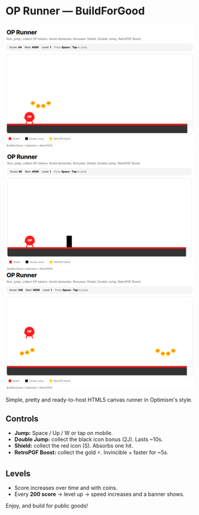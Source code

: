 # OP Runner — BuildForGood
![OP Runner screenshot](OP-Runner.png)
![OP Runner 2 screenshot](OP-Runner2.png)
![OP Runner 3 screenshot](OP-Runner3.png)

Simple, pretty and ready-to-host HTML5 canvas runner in Optimism's style.



## Controls
- **Jump:** Space / Up / W or tap on mobile.
- **Double Jump:** collect the black icon bonus (2J). Lasts ~10s.
- **Shield:** collect the red icon (S). Absorbs one hit.
- **RetroPGF Boost:** collect the gold ⚡. Invincible + faster for ~5s.

## Levels
- Score increases over time and with coins.
- Every **200 score** → level up → speed increases and a banner shows.

Enjoy, and build for public goods!

